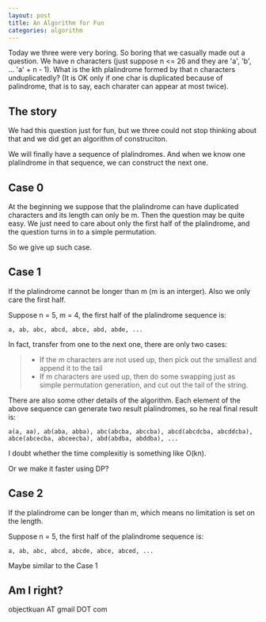 ```yaml
---
layout: post
title: An Algorithm for Fun
categories: algorithm
---
```


Today we three were very boring. So boring that we casually made out a question. We have n characters (just suppose n <= 26 and they are 'a', 'b', ... 'a' + n - 1). What is the kth plalindrome formed by that n characters unduplicatedly? (It is OK only if one char is duplicated because of palindrome, that is to say, each charater can appear at most twice).

<!--more-->

## The story

We had this question just for fun, but we three could not stop thinking about that and we did get an algorithm of construciton.

We will finally have a sequence of plalindromes. And when we know one plalindrome in that sequence, we can construct the next one.

## Case 0

At the beginning we suppose that the plalindrome can have duplicated characters and its length can only be m. Then the question may be quite easy. We just need to care about only the first half of the plalindrome, and the question turns in to a simple permutation.

So we give up such case.

## Case 1

If the plalindrome cannot be longer than m (m is an interger). Also we only care the first half.

Suppose n = 5, m = 4, the first half of the plalindrome sequence is:

```
a, ab, abc, abcd, abce, abd, abde, ...
```

In fact, transfer from one to the next one, there are only two cases:

> - If the m characters are not used up, then pick out the smallest and append it to the tail
> - If m characters are used up, then do some swapping just as simple permutation generation, and cut out the tail of the string.

There are also some other details of the algorithm. Each element of the above sequence can generate two result plalindromes, so he real final result is:

```
a(a, aa), ab(aba, abba), abc(abcba, abccba), abcd(abcdcba, abcddcba), abce(abcecba, abceecba), abd(abdba, abddba), ...
```

I doubt whether the time complexitiy is something like O(kn).

Or we make it faster using DP?

## Case 2

If the plalindrome can be longer than m, which means no limitation is set on the length.

Suppose n = 5, the first half of the plalindrome sequence is:

```
a, ab, abc, abcd, abcde, abce, abced, ...
```

Maybe similar to the Case 1


## Am I right?

objectkuan AT gmail DOT com
